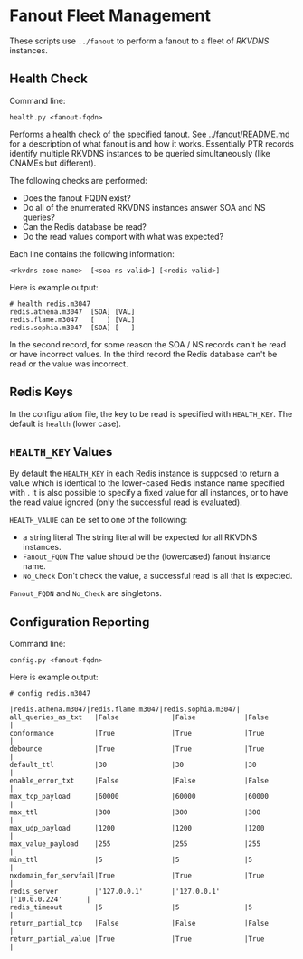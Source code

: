 # Fanout Fleet Management

These scripts use `../fanout` to perform a fanout to a fleet of _RKVDNS_ instances.

## Health Check

Command line:
```
health.py <fanout-fqdn>
```
Performs a health check of the specified fanout. See [../fanout/README.md](../fanout/) for a
description of what fanout is and how it works. Essentially PTR records identify
multiple RKVDNS instances to be queried simultaneously (like CNAMEs but different).

The following checks are performed:

* Does the fanout FQDN exist?
* Do all of the enumerated RKVDNS instances answer SOA and NS queries?
* Can the Redis database be read?
* Do the read values comport with what was expected?

Each line contains the following information:

    <rkvdns-zone-name>  [<soa-ns-valid>] [<redis-valid>]

Here is example output:

    # health redis.m3047
    redis.athena.m3047  [SOA] [VAL]
    redis.flame.m3047   [   ] [VAL]
    redis.sophia.m3047  [SOA] [   ]

In the second record, for some reason the SOA / NS records can't be read or have incorrect
values. In the third record the Redis database can't be read or the value was incorrect.

Redis Keys
----------

In the configuration file, the key to be read is specified with `HEALTH_KEY`. The
default is `health` (lower case).

`HEALTH_KEY` Values
-----------------

By default the `HEALTH_KEY` in each Redis instance is supposed to return a value which
is identical to the lower-cased Redis instance name specified with <fanout-fqdn>. It
is also possible to specify a fixed value for all instances, or to have the read value
ignored (only the successful read is evaluated).

`HEALTH_VALUE` can be set to one of the following:

* a string literal    The string literal will be expected for all RKVDNS instances.
* `Fanout_FQDN`         The value should be the (lowercased) fanout instance name.
* `No_Check`            Don't check the value, a successful read is all that is expected.

`Fanout_FQDN` and `No_Check` are singletons.

## Configuration Reporting

Command line:
```
config.py <fanout-fqdn>
```
Here is example output:

```
# config redis.m3047
                     |redis.athena.m3047|redis.flame.m3047|redis.sophia.m3047|
all_queries_as_txt   |False             |False            |False             |
conformance          |True              |True             |True              |
debounce             |True              |True             |True              |
default_ttl          |30                |30               |30                |
enable_error_txt     |False             |False            |False             |
max_tcp_payload      |60000             |60000            |60000             |
max_ttl              |300               |300              |300               |
max_udp_payload      |1200              |1200             |1200              |
max_value_payload    |255               |255              |255               |
min_ttl              |5                 |5                |5                 |
nxdomain_for_servfail|True              |True             |True              |
redis_server         |'127.0.0.1'       |'127.0.0.1'      |'10.0.0.224'      |
redis_timeout        |5                 |5                |5                 |
return_partial_tcp   |False             |False            |False             |
return_partial_value |True              |True             |True              |
```
